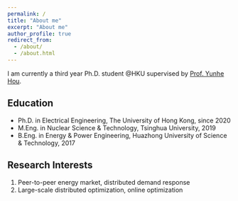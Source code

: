 ```yaml
---
permalink: /
title: "About me"
excerpt: "About me"
author_profile: true
redirect_from: 
  - /about/
  - /about.html
---
```


I am currently a third year Ph.D. student @HKU supervised by [Prof. Yunhe Hou](https://www.eee.hku.hk/people/yhhou/).

## Education

* Ph.D. in Electrical Engineering, The University of Hong Kong, since 2020
* M.Eng. in Nuclear Science & Technology, Tsinghua University, 2019
* B.Eng. in Energy & Power Engineering, Huazhong University of Science & Technology, 2017

## Research Interests

1. Peer-to-peer energy market, distributed demand response
2. Large-scale distributed optimization, online optimization

